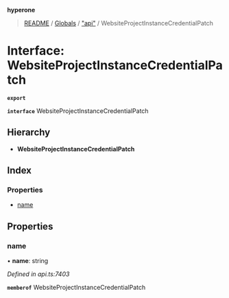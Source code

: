 **hyperone**

> [README](../README.md) / [Globals](../globals.md) / ["api"](../modules/_api_.md) / WebsiteProjectInstanceCredentialPatch

# Interface: WebsiteProjectInstanceCredentialPatch

**`export`** 

**`interface`** WebsiteProjectInstanceCredentialPatch

## Hierarchy

* **WebsiteProjectInstanceCredentialPatch**

## Index

### Properties

* [name](_api_.websiteprojectinstancecredentialpatch.md#name)

## Properties

### name

•  **name**: string

*Defined in api.ts:7403*

**`memberof`** WebsiteProjectInstanceCredentialPatch
